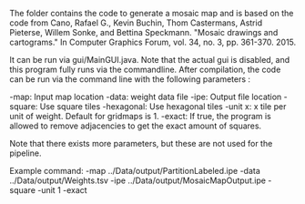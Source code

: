 The folder contains the code to generate a mosaic map and is based on the code from Cano, Rafael G., Kevin Buchin, Thom Castermans, Astrid Pieterse, Willem Sonke, and Bettina Speckmann. "Mosaic drawings and cartograms." In Computer Graphics Forum, vol. 34, no. 3, pp. 361-370. 2015.

It can be run via gui/MainGUI.java. Note that the actual gui is disabled, and this program fully runs via the commandline.
After compilation, the code can be run via the command line with the following parameters :

-map: Input map location
-data: weight data file
-ipe: Output file location
-square: Use square tiles
-hexagonal: Use hexagonal tiles
-unit x: x tile per unit of weight. Default for gridmaps is 1.
-exact: If true, the program is allowed to remove adjacencies to get the exact amount of squares.

Note that there exists more parameters, but these are not used for the pipeline.


Example command:
   -map ../Data/output/PartitionLabeled.ipe -data ../Data/output/Weights.tsv -ipe ../Data/output/MosaicMapOutput.ipe -square -unit 1 -exact
